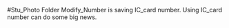 #Stu_Photo
Folder Modify_Number is saving IC_card number.
    Using IC_card number can do some big news.

 
